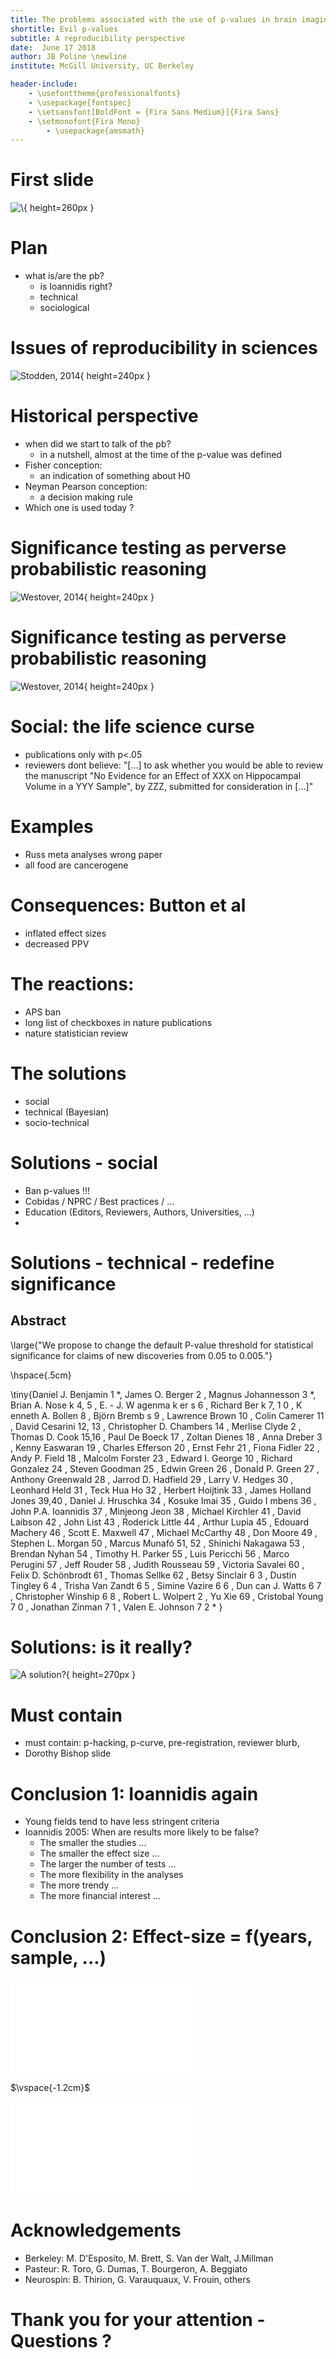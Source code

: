 ```yaml
---
title: The problems associated with the use of p-values in brain imaging and their effects on reproducibility 
shortitle: Evil p-values 
subtitle: A reproducibility perspective 
date:  June 17 2018
author: JB Poline \newline
institute: McGill University, UC Berkeley

header-include:
	- \usefonttheme{professionalfonts}
	- \usepackage{fontspec}
	- \setsansfont[BoldFont = {Fira Sans Medium}]{Fira Sans}
	- \setmonofont{Fira Mono}
        - \usepackage{amsmath}
---
```


First slide 
======================================================

![\ ](./images/first-slide.png){ height=260px }

Plan
=================================================================================

- what is/are the pb?
	- is Ioannidis right?
	- technical 
	- sociological

Issues of reproducibility in sciences 
=================================================================================
![Stodden, 2014](./images/credibility-crisis.png){ height=240px }

<!-- Say that still, many people do not take this seriously: this is only other researchers problem, not mine -->


Historical perspective
=================================================================================

- when did we start to talk of the pb? 
	- in a nutshell, almost at the time of the p-value was defined
- Fisher conception:
	- an indication of something about H0
- Neyman Pearson conception:
	- a decision making rule
- Which one is used today ?

Significance testing as perverse probabilistic reasoning
=================================================================================
![Westover, 2014](./images/westover-questions.png){ height=240px }

Significance testing as perverse probabilistic reasoning
=================================================================================
![Westover, 2014](./images/westover-table-results.png){ height=240px }

Social: the life science curse
=================================================================================
- publications only with p<.05 
- reviewers dont believe:
    "[...] to ask whether you would be able to review the manuscript "No Evidence
    for an Effect of XXX on Hippocampal Volume in a YYY Sample", by  ZZZ,
    submitted for consideration in [...]"
	
Examples
=================================================================================
- Russ meta analyses wrong paper
- all food are cancerogene 

Consequences: Button et al
=================================================================================
- inflated effect sizes
- decreased PPV 

The reactions: 
=================================================================================
- APS ban
- long list of checkboxes in nature publications
- nature statistician review

The solutions
=================================================================================
- social 
- technical (Bayesian)
- socio-technical 

Solutions - social 
=================================================================================
- Ban p-values !!!
- Cobidas / NPRC / Best practices / ...
- Education (Editors, Reviewers, Authors, Universities, ...)
- 


Solutions - technical - redefine significance
=================================================================================

## Abstract

\large{"We propose to change the default P-value threshold for
statistical significance for claims of new discoveries from 0.05 to 0.005."}

\hspace{.5cm}

\tiny{Daniel J. Benjamin 1 *, James O. Berger 2 , Magnus Johannesson 3 *, Brian A.  Nose k 4, 5 , E.  - J.  W agenma k er s 6 , Richard Ber k 7, 1 0 , K enneth A.  Bollen 8 , Björn Bremb s 9 , Lawrence Brown 10 , Colin Camerer 11 , David Cesarini 12, 13 , Christopher D. Chambers 14 , Merlise Clyde 2 , Thomas D. Cook 15,16 , Paul De Boeck 17 , Zoltan Dienes 18 , Anna Dreber 3 , Kenny Easwaran 19 , Charles Efferson 20 , Ernst Fehr 21 , Fiona Fidler 22 , Andy P.  Field 18 , Malcolm Forster 23 , Edward I. George 10 , Richard Gonzalez 24 , Steven Goodman 25 , Edwin Green 26 , Donald P.  Green 27 , Anthony Greenwald 28 , Jarrod D. Hadfield 29 , Larry V.  Hedges 30 , Leonhard Held 31 , Teck Hua Ho 32 , Herbert Hoijtink 33 , James Holland Jones 39,40 , Daniel J. Hruschka 34 , Kosuke Imai 35 , Guido I mbens 36 , John P.A.  Ioannidis 37 , Minjeong Jeon 38 , Michael Kirchler 41 , David Laibson 42 , John List 43 , Roderick Little 44 , Arthur Lupia 45 , Edouard Machery 46 , Scott E. Maxwell 47 , Michael McCarthy 48 , Don Moore 49 , Stephen L. Morgan 50 , Marcus Munafó 51, 52 , Shinichi Nakagawa 53 , Brendan Nyhan 54 , Timothy H. Parker 55 , Luis Pericchi 56 , Marco Perugini 57 , Jeff Rouder 58 , Judith Rousseau 59 , Victoria Savalei 60 , Felix D. Schönbrodt 61 , Thomas Sellke 62 , Betsy Sinclair 6 3 , Dustin Tingley 6 4 , Trisha Van Zandt 6 5 , Simine Vazire 6 6 , Dun can J. Watts 6 7 , Christopher Winship 6 8 , Robert L. Wolpert 2 , Yu Xie 69 , Cristobal Young 7 0 , Jonathan Zinman 7 1 , Valen E. Johnson 7 2 *
}

Solutions: is it really? 
=======================================
![A solution?](./images/p-value-005-baysian-spectacles.png){ height=270px }


Must contain
=======================================
- must contain: p-hacking, p-curve, pre-registration, reviewer blurb, 
- Dorothy Bishop slide

Conclusion 1: Ioannidis again
======================================================

* Young fields tend to have less stringent criteria 
* Ioannidis 2005: When are results more likely to be false? 
    - The smaller the studies ...
    - The smaller the effect size ...
    - The larger the number of tests ...
    - The more flexibility in the analyses
    - The more trendy ...
    - The more financial interest ...

Conclusion 2: Effect-size = f(years, sample, ...)  
======================================================

![Molendijk, 2012, BDNF and hippocampal volume](./images/molendijk_2012_f4.pdf) 

$\vspace{-1.2cm}$

![Mier, 2009, COMT & DLPFC](./images/mier_2009_f4.pdf)

Acknowledgements  
======================================================

* Berkeley: M. D'Esposito, M. Brett, S. Van der Walt, J.Millman
* Pasteur: R. Toro, G. Dumas, T. Bourgeron, A. Beggiato
* Neurospin: B. Thirion, G. Varauquaux, V. Frouin, others


Thank you for your attention - Questions ?
======================================================



